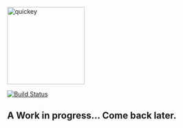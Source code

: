 <p align="left">
    <img alt="quickey" src="https://raw.githubusercontent.com/quickey/quickey/master/assets/logo.png" width="180">
</p>

[//]:![quickey](https://img.shields.io/npm/v/quickey/quickey.svg?style=flat-square)
[![Build Status](https://travis-ci.org/quickey/quickey.svg?branch=master&style=flat-square)](https://travis-ci.org/quickey/quickey)

## A Work in progress... Come back later.